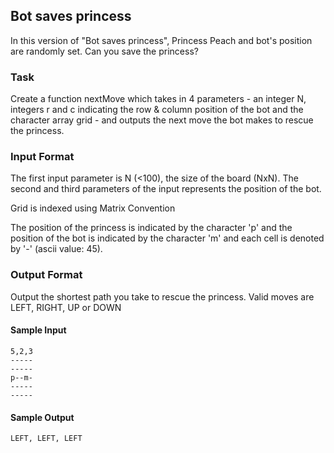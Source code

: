## Bot saves princess

In this version of "Bot saves princess", Princess Peach and bot's position are randomly set. Can you save the princess?

### Task

Create a function nextMove which takes in 4 parameters - an integer N, integers r and c indicating the row & column position of the bot and the character array grid - and outputs the next move the bot makes to rescue the princess.

### Input Format

The first input parameter is N (<100), the size of the board (NxN). The second and third parameters of the input represents the position of the bot.

Grid is indexed using Matrix Convention

The position of the princess is indicated by the character 'p' and the position of the bot is indicated by the character 'm' and each cell is denoted by '-' (ascii value: 45).

### Output Format

Output the shortest path you take to rescue the princess. Valid moves are LEFT, RIGHT, UP or DOWN

#### Sample Input

```
5,2,3
-----
-----
p--m-
-----
-----
```

#### Sample Output

```
LEFT, LEFT, LEFT
```
